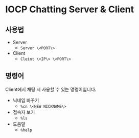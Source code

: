 # IOCP Chatting Server & Client
## 사용법
* Server
  * `Server \<PORT\>`
* Client
  * `Cleint \<IP\> \<PORT\>`

## 명령어
Client에서 채팅 시 사용할 수 있는 명령어입니다.
- 닉네임 바꾸기
  - `%cn \<NEW NICKNAME\>`
- 접속자 보기
  - `%ls`
- 도움말
  - `%help`

